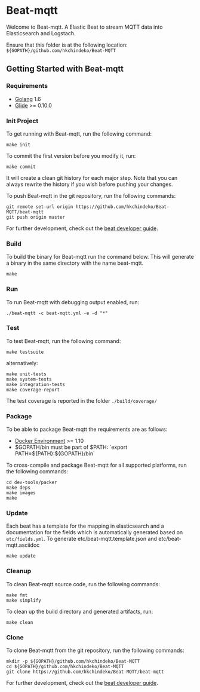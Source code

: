 # Beat-mqtt

Welcome to Beat-mqtt. A Elastic Beat to stream MQTT data into Elasticsearch and Logstach.

Ensure that this folder is at the following location:
`${GOPATH}/github.com/hkchindeko/Beat-MQTT`

## Getting Started with Beat-mqtt

### Requirements

* [Golang](https://golang.org/dl/) 1.6
* [Glide](https://github.com/Masterminds/glide) >= 0.10.0

### Init Project
To get running with Beat-mqtt, run the following command:

```
make init
```

To commit the first version before you modify it, run:

```
make commit
```

It will create a clean git history for each major step. Note that you can always rewrite the history if you wish before pushing your changes.

To push Beat-mqtt in the git repository, run the following commands:

```
git remote set-url origin https://github.com/hkchindeko/Beat-MQTT/beat-mqtt
git push origin master
```

For further development, check out the [beat developer guide](https://www.elastic.co/guide/en/beats/libbeat/current/new-beat.html).

### Build

To build the binary for Beat-mqtt run the command below. This will generate a binary
in the same directory with the name beat-mqtt.

```
make
```


### Run

To run Beat-mqtt with debugging output enabled, run:

```
./beat-mqtt -c beat-mqtt.yml -e -d "*"
```


### Test

To test Beat-mqtt, run the following command:

```
make testsuite
```

alternatively:
```
make unit-tests
make system-tests
make integration-tests
make coverage-report
```

The test coverage is reported in the folder `./build/coverage/`


### Package

To be able to package Beat-mqtt the requirements are as follows:

 * [Docker Environment](https://docs.docker.com/engine/installation/) >= 1.10
 * $GOPATH/bin must be part of $PATH: `export PATH=${PATH}:${GOPATH}/bin`

To cross-compile and package Beat-mqtt for all supported platforms, run the following commands:

```
cd dev-tools/packer
make deps
make images
make
```

### Update

Each beat has a template for the mapping in elasticsearch and a documentation for the fields
which is automatically generated based on `etc/fields.yml`.
To generate etc/beat-mqtt.template.json and etc/beat-mqtt.asciidoc

```
make update
```


### Cleanup

To clean  Beat-mqtt source code, run the following commands:

```
make fmt
make simplify
```

To clean up the build directory and generated artifacts, run:

```
make clean
```


### Clone

To clone Beat-mqtt from the git repository, run the following commands:

```
mkdir -p ${GOPATH}/github.com/hkchindeko/Beat-MQTT
cd ${GOPATH}/github.com/hkchindeko/Beat-MQTT
git clone https://github.com/hkchindeko/Beat-MQTT/beat-mqtt
```


For further development, check out the [beat developer guide](https://www.elastic.co/guide/en/beats/libbeat/current/new-beat.html).


